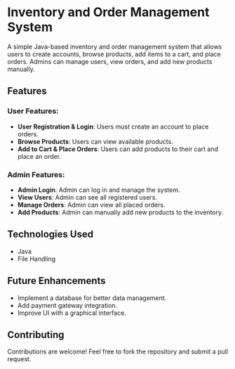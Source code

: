 # Inventory and Order Management System

A simple Java-based inventory and order management system that allows users to create accounts, browse products, add items to a cart, and place orders. Admins can manage users, view orders, and add new products manually.

## Features

### User Features:
- **User Registration & Login**: Users must create an account to place orders.
- **Browse Products**: Users can view available products.
- **Add to Cart & Place Orders**: Users can add products to their cart and place an order.

### Admin Features:
- **Admin Login**: Admin can log in and manage the system.
- **View Users**: Admin can see all registered users.
- **Manage Orders**: Admin can view all placed orders.
- **Add Products**: Admin can manually add new products to the inventory.



## Technologies Used
- Java
- File Handling

## Future Enhancements
- Implement a database for better data management.
- Add payment gateway integration.
- Improve UI with a graphical interface.

## Contributing
Contributions are welcome! Feel free to fork the repository and submit a pull request.
